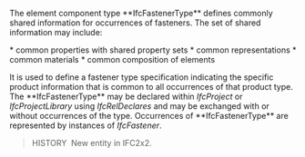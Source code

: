 The element component type \*\*IfcFastenerType\*\* defines commonly shared information for occurrences of fasteners. The set of shared information may include:

\* common properties with shared property sets
\* common representations
\* common materials
\* common composition of elements

It is used to define a fastener type specification indicating the specific product information that is common to all occurrences of that product type. The \*\*IfcFastenerType\*\* may be declared within _IfcProject_ or _IfcProjectLibrary_ using _IfcRelDeclares_ and may be exchanged with or without occurrences of the type. Occurrences of \*\*IfcFastenerType\*\* are represented by instances of _IfcFastener_.

> HISTORY&nbsp; New entity in IFC2x2.
